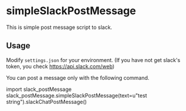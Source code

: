 # simpleSlackPostMessage
This is simple post message script to slack.

## Usage
Modify `settings.json` for your environment. (If you have not get slack's token, you check https://api.slack.com/web)

You can post a message only with the following command.


  import slack_postMessage
  slack_postMessage.simpleSlackPostMessage(text=u"test string").slackChatPostMessage()
